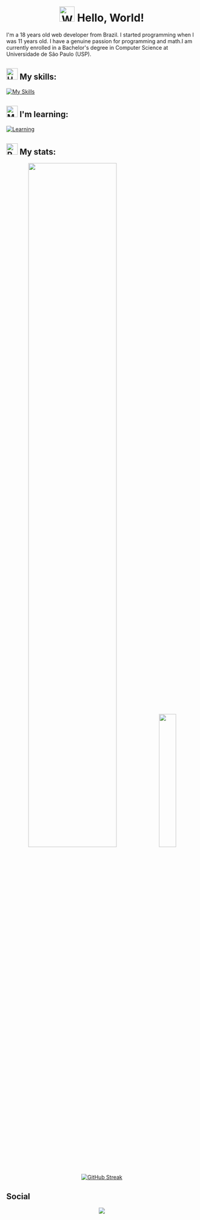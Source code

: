<h1 align="center"><img src="https://raw.githubusercontent.com/Tarikul-Islam-Anik/Animated-Fluent-Emojis/master/Emojis/Hand%20gestures/Waving%20Hand.png" alt="Waving Hand" width="40" height="40" /> Hello, World!</h1>

<p>I'm a 18 years old web developer from Brazil. I started programming when I was 11 years old. I have a genuine passion for programming and math.I am currently enrolled in a Bachelor's degree in Computer Science at Universidade de São Paulo (USP).</p>

<h2><img src="https://raw.githubusercontent.com/Tarikul-Islam-Anik/Microsoft-Teams-Animated-Emojis/master/Emojis/Objects/Hammer.png" alt="Hammer" width="30" height="30" /> My skills:</h2>

[![My Skills](https://skills-icons.vercel.app/api/icons?i=html,css,js,ts,nodejs,react,nextjs,elixir,phoenix)](#)

<h2><img src="https://raw.githubusercontent.com/Tarikul-Islam-Anik/Animated-Fluent-Emojis/master/Emojis/People%20with%20professions/Man%20Student%20Medium-Dark%20Skin%20Tone.png" alt="Man Student Medium-Dark Skin Tone" width="30" height="30" /> I'm learning:</h2>

[![Learning](https://skills-icons.vercel.app/api/icons?i=docker)](#)

</div>

<h2><img src="https://raw.githubusercontent.com/Tarikul-Islam-Anik/Animated-Fluent-Emojis/master/Emojis/Travel%20and%20places/Rocket.png" alt="Rocket" width="30" height="30" /> My stats:</h2>

<div align="center" display="inline_block">
  <img width="68%" src="https://github-readme-stats.vercel.app/api?username=ioolliver&count_private=true&show_icons=true&theme=github_dark">
  <img width="30%" src="https://github-readme-stats.vercel.app/api/top-langs/?username=ioolliver&count_private=true&show_icons=true&theme=github_dark&hide=html,css,javascript,tsql">
</div>

<div align="center">
  
[![GitHub Streak](https://github-readme-streak-stats-bice-psi.vercel.app/?user=ioolliver&theme=github_dark&card_width=1000&border=ffffff&ring=1f6feb&fire=eb1f6f&stroke=58a7fe&dates=58a7fe)](https://git.io/streak-stats)

</div>

<h2>Social</h2>
  
<div align="center">
  <a target="_blank" href="https://www.linkedin.com/in/isaque-nascimento-143889233/"><img src="https://img.shields.io/badge/LinkedIn-0077B5?style=for-the-badge&logo=linkedin&logoColor=white"></a>
</div>
